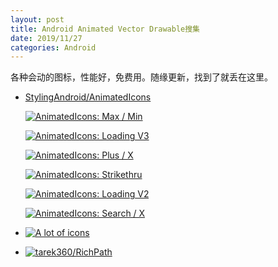 ```yaml
---
layout: post
title: Android Animated Vector Drawable搜集
date: 2019/11/27
categories: Android
---
```


各种会动的图标，性能好，免费用。随缘更新，找到了就丢在这里。

<!--more-->

- [StylingAndroid/AnimatedIcons](https://github.com/StylingAndroid/AnimatedIcons/)

    [![AnimatedIcons: Max / Min](https://blog.stylingandroid.com/wp-content/uploads/2019/10/MaxMin.gif)](https://blog.stylingandroid.com/animatedicons-max-min/)

    [![AnimatedIcons: Loading V3](https://blog.stylingandroid.com/wp-content/uploads/2019/10/LoadingV3.gif)](https://blog.stylingandroid.com/animatedicons-loading-v3/)

    [![AnimatedIcons: Plus / X](https://blog.stylingandroid.com/wp-content/uploads/2019/10/PlusX.gif)](https://blog.stylingandroid.com/animated-icons-plus-x/)

    [![AnimatedIcons: Strikethru](https://blog.stylingandroid.com/wp-content/uploads/2019/08/Strikethru.gif)](https://blog.stylingandroid.com/animatedicons-strikethru/)

    [![AnimatedIcons: Loading V2](https://blog.stylingandroid.com/wp-content/uploads/2019/08/Loading_V2.gif)](https://blog.stylingandroid.com/animatedicons-loading-v2/)

    [![AnimatedIcons: Search / X](https://blog.stylingandroid.com/wp-content/uploads/2019/12/search_x-1.gif)](https://blog.stylingandroid.com/animatedicons-search-x/)

- [![A lot of icons](https://camo.githubusercontent.com/079cd7f1079153cd0489dc58bc0fa121b3ecb767/687474703a2f2f692e696d6775722e636f6d2f306146646a4a6e2e676966)](https://github.com/alexjlockwood/adp-delightful-details)

- [![tarek360/RichPath](https://github.com/tarek360/RichPath/raw/develop/screenshots/samples.gif)](https://github.com/tarek360/RichPath)

